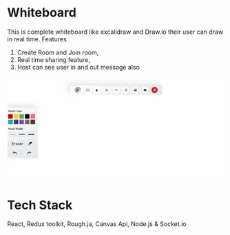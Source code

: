 # Whiteboard
This is complete whiteboard like excalidraw  and Draw.io their user can draw in real time.
Features 
1. Create Room and Join room,
2. Real time sharing feature,
3. Host can see user in and out message also

![Whiteboard Image](https://raw.githubusercontent.com/ArmanA12/Whiteboard/master/whiteboard.png)

# Tech Stack
React, Redux toolkit, Rough.ja, Canvas Api, Node.js & Socket.io
